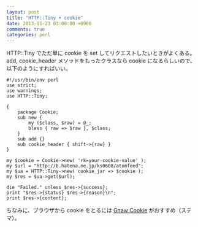 ```yaml
---
layout: post
title: "HTTP::Tiny + cookie"
date: 2013-11-23 03:00:00 +0900
comments: true
categories: perl
---
```


HTTP::Tiny でただ単に cookie を set してリクエストしたいときがよくある。
add, cookie_header メソッドをもったクラスなら cookie になるらしいので、
以下のようにすればいい。

```
#!/usr/bin/env perl
use strict;
use warnings;
use HTTP::Tiny;

{
    package Cookie;
    sub new {
        my ($class, $raw) = @_;
        bless { raw => $raw }, $class;
    }
    sub add {}
    sub cookie_header { shift->{raw} }
}

my $cookie = Cookie->new( 'rk=your-cookie-value' );
my $url = "http://b.hatena.ne.jp/ks0608/atomfeed";
my $ua = HTTP::Tiny->new( cookie_jar => $cookie );
my $res = $ua->get($url);

die "Failed." unless $res->{success};
print "$res->{status} $res->{reason}\n";
print $res->{content};
```

ちなみに、ブラウザから cookie をとるには
[Gnaw Cookie](https://chrome.google.com/webstore/detail/gnaw-cookie/kjhpfgmflgeokjflbkhplnjoikaagedk) 
がおすすめ（ステマ）。
